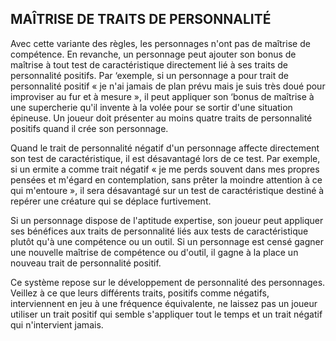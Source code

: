 ## MAÎTRISE DE TRAITS DE PERSONNALITÉ


Avec cette variante des règles, les personnages n'ont pas de
maîtrise de compétence. En revanche, un personnage peut
ajouter son bonus de maîtrise à tout test de caractéristique
directement lié à ses traits de personnalité positifs. Par
‘exemple, si un personnage a pour trait de personnalité
positif « je n'ai jamais de plan prévu mais je suis très doué
pour improviser au fur et à mesure », il peut appliquer son
‘bonus de maîtrise à une supercherie qu'il invente à la volée
pour se sortir d'une situation épineuse. Un joueur doit
présenter au moins quatre traits de personnalité positifs
quand il crée son personnage.

Quand le trait de personnalité négatif d'un personnage
affecte directement son test de caractéristique, il est
désavantagé lors de ce test. Par exemple, si un ermite a
comme trait négatif « je me perds souvent dans mes propres
pensées et m'égard en contemplation, sans prêter la moindre
attention à ce qui m'entoure », il sera désavantagé sur un
test de caractéristique destiné à repérer une créature qui se
déplace furtivement.

Si un personnage dispose de l'aptitude expertise,
son joueur peut appliquer ses bénéfices aux traits de
personnalité liés aux tests de caractéristique plutôt qu'à une
compétence ou un outil. Si un personnage est censé gagner
une nouvelle maîtrise de compétence ou d'outil, il gagne à la
place un nouveau trait de personnalité positif.

Ce système repose sur le développement de personnalité
des personnages. Veillez à ce que leurs différents traits,
positifs comme négatifs, interviennent en jeu à une
fréquence équivalente, ne laissez pas un joueur utiliser un
trait positif qui semble s'appliquer tout le temps et un trait
négatif qui n'intervient jamais.
